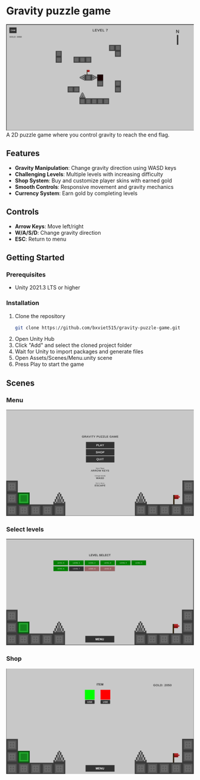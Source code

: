 # Gravity puzzle game

![Game Screenshot](Screenshots/gameplay.png)
A 2D puzzle game where you control gravity to reach the end flag.

## Features

- **Gravity Manipulation**: Change gravity direction using WASD keys
- **Challenging Levels**: Multiple levels with increasing difficulty
- **Shop System**: Buy and customize player skins with earned gold
- **Smooth Controls**: Responsive movement and gravity mechanics
- **Currency System**: Earn gold by completing levels

## Controls

- **Arrow Keys**: Move left/right
- **W/A/S/D**: Change gravity direction
- **ESC**: Return to menu

## Getting Started

### Prerequisites

- Unity 2021.3 LTS or higher

### Installation

1. Clone the repository
   ```bash
   git clone https://github.com/bxviet515/gravity-puzzle-game.git
   ```
2. Open Unity Hub
3. Click "Add" and select the cloned project folder
4. Wait for Unity to import packages and generate files
5. Open Assets/Scenes/Menu.unity scene
6. Press Play to start the game

## Scenes

### Menu

![Menu Screenshot](Screenshots/menu.png)

### Select levels

![Levels Screenshot](Screenshots/level.png)

### Shop

![Shop Screenshot](Screenshots/shop.png)
